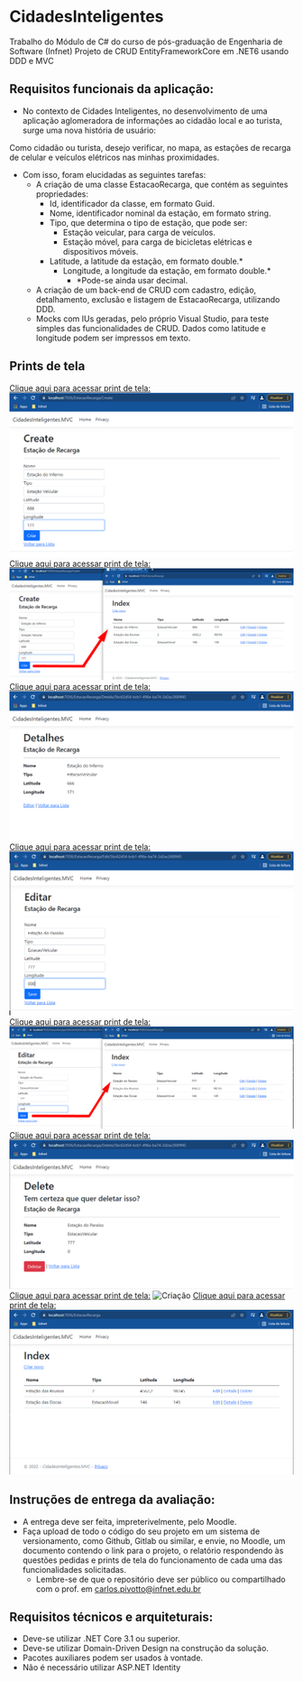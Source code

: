 # CidadesInteligentes

Trabalho do Módulo de C# do curso de pós-graduação de Engenharia de Software (Infnet)
Projeto de CRUD EntityFrameworkCore em .NET6 usando DDD e MVC


## Requisitos funcionais da aplicação:
- No contexto de Cidades Inteligentes, no desenvolvimento de uma aplicação aglomeradora de informações ao cidadão local e ao turista, surge uma nova história de usuário:


Como cidadão ou turista, desejo verificar, no mapa, as estações de recarga de celular e veículos elétricos nas minhas proximidades.


- Com isso, foram elucidadas as seguintes tarefas:
  - A criação de uma classe EstacaoRecarga, que contém as seguintes propriedades:
    - Id, identificador da classe, em formato Guid.
    - Nome, identificador nominal da estação, em formato string.
    - Tipo, que determina o tipo de estação, que pode ser:
      - Estação veicular, para carga de veículos.
      - Estação móvel, para carga de bicicletas elétricas e dispositivos móveis.
    - Latitude, a latitude da estação, em formato double.*
      - Longitude, a longitude da estação, em formato double.*
        - *Pode-se ainda usar decimal. 
  - A criação de um back-end de CRUD com cadastro, edição, detalhamento, exclusão e listagem de EstacaoRecarga, utilizando DDD.
  - Mocks com IUs geradas, pelo próprio Visual Studio, para teste simples das funcionalidades de CRUD. Dados como latitude e longitude podem ser impressos em texto.

## Prints de tela

[Clique aqui para acessar print de tela:](https://github.com/marlonbraga/CidadesInteligentes/blob/main/docfiles/Criação.png)
![Criação](docfiles/Criação.png)
[Clique aqui para acessar print de tela:](https://github.com/marlonbraga/CidadesInteligentes/blob/main/docfiles/Criação-2.png)
![Criação](docfiles/Criação-2.png)
[Clique aqui para acessar print de tela:](https://github.com/marlonbraga/CidadesInteligentes/blob/main/docfiles/Detalhes.png)
![Criação](docfiles/Detalhes.png)
[Clique aqui para acessar print de tela:](https://github.com/marlonbraga/CidadesInteligentes/blob/main/docfiles/Edição.png)
![Criação](docfiles/Edição.png)
[Clique aqui para acessar print de tela:](https://github.com/marlonbraga/CidadesInteligentes/blob/main/docfiles/Edição-2.png)
![Criação](docfiles/Edição-2.png)
[Clique aqui para acessar print de tela:](https://github.com/marlonbraga/CidadesInteligentes/blob/main/docfiles/Exclusão.png)
![Criação](docfiles/Exclusão.png)
[Clique aqui para acessar print de tela:](https://github.com/marlonbraga/CidadesInteligentes/blob/main/docfiles/Exclusão-2.png)
![Criação](docfiles/Exclusão-2.png)
[Clique aqui para acessar print de tela:](https://github.com/marlonbraga/CidadesInteligentes/blob/main/docfiles/Listagem.png)
![Criação](docfiles/Listagem.png)

## Instruções de entrega da avaliação:
- A entrega deve ser feita, impreterivelmente, pelo Moodle.
- Faça upload de todo o código do seu projeto em um sistema de versionamento, como Github, Gitlab ou similar, e envie, no Moodle, um documento contendo o link para o projeto, o relatório respondendo às questões pedidas e prints de tela do funcionamento de cada uma das funcionalidades solicitadas.
  - Lembre-se de que o repositório deve ser público ou compartilhado com o prof. em carlos.pivotto@infnet.edu.br

## Requisitos técnicos e arquiteturais:
- Deve-se utilizar .NET Core 3.1 ou superior.
- Deve-se utilizar Domain-Driven Design na construção da solução.
- Pacotes auxiliares podem ser usados à vontade.
- Não é necessário utilizar ASP.NET Identity

